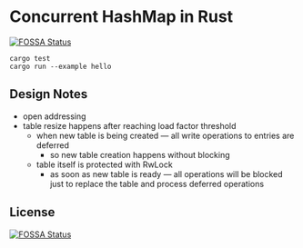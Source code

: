 # Concurrent HashMap in Rust
[![FOSSA Status](https://app.fossa.io/api/projects/git%2Bgithub.com%2Falopatindev%2Fconcurrent-hashmap-rs.svg?type=shield)](https://app.fossa.io/projects/git%2Bgithub.com%2Falopatindev%2Fconcurrent-hashmap-rs?ref=badge_shield)


```
cargo test
cargo run --example hello
```

## Design Notes
- open addressing
- table resize happens after reaching load factor threshold
    - when new table is being created — all write operations to entries are deferred
        - so new table creation happens without blocking
    - table itself is protected with RwLock
        - as soon as new table is ready — all operations will be blocked just to replace the table and process deferred operations


## License
[![FOSSA Status](https://app.fossa.io/api/projects/git%2Bgithub.com%2Falopatindev%2Fconcurrent-hashmap-rs.svg?type=large)](https://app.fossa.io/projects/git%2Bgithub.com%2Falopatindev%2Fconcurrent-hashmap-rs?ref=badge_large)